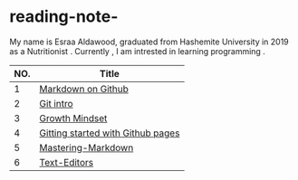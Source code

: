 # reading-note-
My name is Esraa Aldawood, graduated from Hashemite University in 2019 as a Nutritionist .
Currently , I am intrested in learning programming .




|NO. | Title  | 
|---|---|
|1|[Markdown on Github](Markdown.md)   |
|2|[Git intro](Git-intro.md) |
|3|[Growth Mindset](Growth-Mindset.md) |
|4|[Gitting started with Github pages](Github-pages.md)|
|5|[Mastering-Markdown](Markdown.md)|
|6|[Text-Editors](Text-Editors.md)